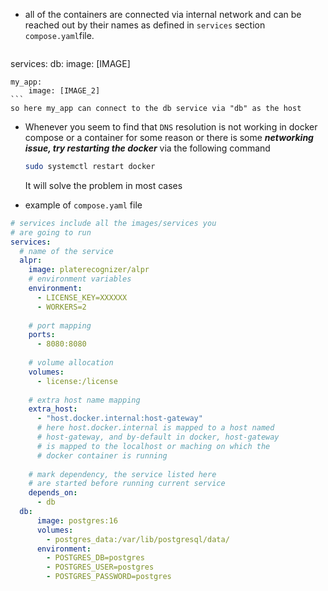 - all of the containers are connected via internal network and can be reached out by their names as defined in `services` section `compose.yaml`file.
	```yaml
services:
	db:
		image: [IMAGE]
	
	my_app:
		image: [IMAGE_2]
	```
	so here my_app can connect to the db service via "db" as the host

- Whenever you seem to find that `DNS` resolution is not working in docker compose or a container for some reason or there is some ***networking issue, try restarting the docker*** via the following command
	```bash
	sudo systemctl restart docker
	```
	It will solve the problem in most cases

- example of `compose.yaml` file
```yaml
# services include all the images/services you 
# are going to run
services:
  # name of the service
  alpr:
    image: platerecognizer/alpr
	# environment variables
	environment:
	  - LICENSE_KEY=XXXXXX
	  - WORKERS=2
	
	# port mapping
	ports:
	  - 8080:8080
	
	# volume allocation
	volumes:
	  - license:/license
	
	# extra host name mapping
	extra_host:
	  - "host.docker.internal:host-gateway"
	  # here host.docker.internal is mapped to a host named
	  # host-gateway, and by-default in docker, host-gateway
	  # is mapped to the localhost or maching on which the
	  # docker container is running
	
	# mark dependency, the service listed here
	# are started before running current service
	depends_on:
	  - db
  db:
      image: postgres:16
      volumes:
        - postgres_data:/var/lib/postgresql/data/
      environment:
        - POSTGRES_DB=postgres
        - POSTGRES_USER=postgres
        - POSTGRES_PASSWORD=postgres

```
